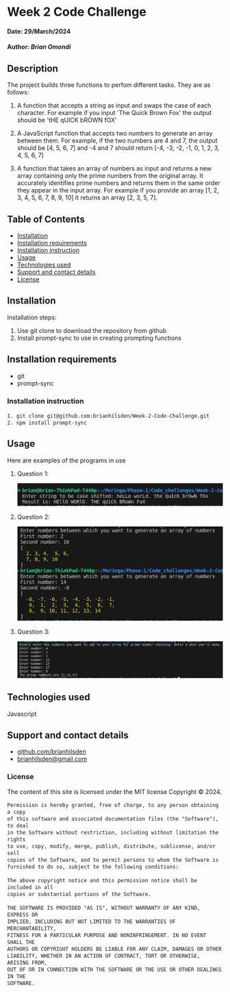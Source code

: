 # Week 2 Code Challenge
#### Date: 29/March/2024

#### Author: *Brian Omondi*

## Description  
The project builds three functions to perfom different tasks. They are as follows:
1. A function that accepts a string as input and swaps the case of each character. For example if you input 'The Quick Brown Fox' the output should be 'tHE qUICK bROWN fOX'

2. A JavaScript function that accepts two numbers to generate an array between them. For example, if the two numbers are 4 and 7, the output should be [4, 5, 6, 7] and -4 and 7 should return [-4, -3, -2, -1, 0, 1, 2, 3, 4, 5, 6, 7]

3. A function that takes an array of numbers as input and returns a new array containing only the prime numbers from the original array. It accurately identifies prime numbers and returns them in the same order they appear in the input array. For example if you provide an array [1, 2, 3, 4, 5, 6, 7, 8, 9, 10] it returns an array [2, 3, 5, 7].

## Table of Contents
- [Installation](#installation)
- [Installation requirements](#installation-requirements)
- [Installation instruction](#installation-instruction)
- [Usage](#usage)
- [Technologies used](#technologies-used)
- [Support and contact details](#support-and-contact-details)
- [License](#license)


## Installation
Installation steps:
1. Use git clone to download the repository from github
2. Install prompt-sync to use in creating prompting functions

## Installation requirements
- git
- prompt-sync

### Installation instruction
```
1. git clone git@github.com:brianhilsden/Week-2-Code-Challenge.git
2. npm install prompt-sync 
```
## Usage
Here are examples of the programs in use
1. Question 1:

    ![Question-1-screenshot](/images/Screenshot%20from%202024-03-29%2023-04-22.png)
    
2. Question 2:

    ![Question-2-screenshot](/images/Screenshot%20from%202024-03-29%2023-06-23.png)

3. Question 3:

    ![Quesion-3-screenshot](/images/Screenshot%20from%202024-03-29%2023-11-49.png)

## Technologies used
Javascript

## Support and contact details
- [github.com/brianhilsden](github.com/brianhilsden)
- brianhilsden@gmail.com
### License
The content of this site is licensed under the MIT license
Copyright &copy; 2024.
```
Permission is hereby granted, free of charge, to any person obtaining a copy
of this software and associated documentation files (the "Software"), to deal
in the Software without restriction, including without limitation the rights
to use, copy, modify, merge, publish, distribute, sublicense, and/or sell
copies of the Software, and to permit persons to whom the Software is
furnished to do so, subject to the following conditions:

The above copyright notice and this permission notice shall be included in all
copies or substantial portions of the Software.

THE SOFTWARE IS PROVIDED "AS IS", WITHOUT WARRANTY OF ANY KIND, EXPRESS OR
IMPLIED, INCLUDING BUT NOT LIMITED TO THE WARRANTIES OF MERCHANTABILITY,
FITNESS FOR A PARTICULAR PURPOSE AND NONINFRINGEMENT. IN NO EVENT SHALL THE
AUTHORS OR COPYRIGHT HOLDERS BE LIABLE FOR ANY CLAIM, DAMAGES OR OTHER
LIABILITY, WHETHER IN AN ACTION OF CONTRACT, TORT OR OTHERWISE, ARISING FROM,
OUT OF OR IN CONNECTION WITH THE SOFTWARE OR THE USE OR OTHER DEALINGS IN THE
SOFTWARE.
```

